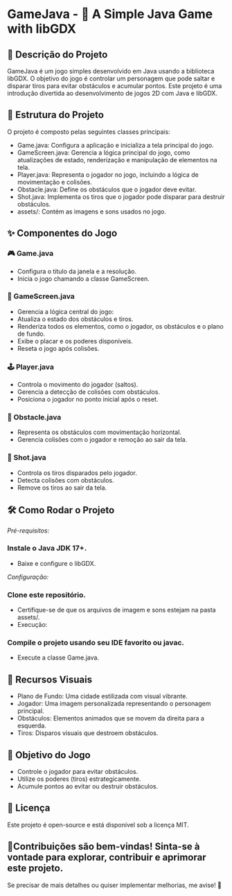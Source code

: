 # GameJava - 🚀 A Simple Java Game with libGDX

## 📝 Descrição do Projeto
GameJava é um jogo simples desenvolvido em Java usando a biblioteca libGDX. O objetivo do jogo é controlar um personagem que pode saltar e disparar tiros para evitar obstáculos e acumular pontos. Este projeto é uma introdução divertida ao desenvolvimento de jogos 2D com Java e libGDX.

## 📂 Estrutura do Projeto
O projeto é composto pelas seguintes classes principais:

- Game.java: Configura a aplicação e inicializa a tela principal do jogo.
- GameScreen.java: Gerencia a lógica principal do jogo, como atualizações de estado, renderização e manipulação de elementos na tela.
- Player.java: Representa o jogador no jogo, incluindo a lógica de movimentação e colisões.
- Obstacle.java: Define os obstáculos que o jogador deve evitar.
- Shot.java: Implementa os tiros que o jogador pode disparar para destruir obstáculos.
- assets/: Contém as imagens e sons usados no jogo.

## ✨ Componentes do Jogo

### 🎮 Game.java
- Configura o título da janela e a resolução.
- Inicia o jogo chamando a classe GameScreen.

### 🌟 GameScreen.java
- Gerencia a lógica central do jogo:
- Atualiza o estado dos obstáculos e tiros.
- Renderiza todos os elementos, como o jogador, os obstáculos e o plano de fundo.
- Exibe o placar e os poderes disponíveis.
- Reseta o jogo após colisões.

### 🕹️ Player.java
- Controla o movimento do jogador (saltos).
- Gerencia a detecção de colisões com obstáculos.
- Posiciona o jogador no ponto inicial após o reset.

### 🚧 Obstacle.java
- Representa os obstáculos com movimentação horizontal.
- Gerencia colisões com o jogador e remoção ao sair da tela.

### 🔫 Shot.java
- Controla os tiros disparados pelo jogador.
- Detecta colisões com obstáculos.
- Remove os tiros ao sair da tela.

## 🛠️ Como Rodar o Projeto
*_Pré-requisitos:_*

### Instale o Java JDK 17+.
- Baixe e configure o libGDX.

*_Configuração:_*

### Clone este repositório.
- Certifique-se de que os arquivos de imagem e sons estejam na pasta assets/.
- Execução:

### Compile o projeto usando seu IDE favorito ou javac.
- Execute a classe Game.java.

## 🌈 Recursos Visuais
- Plano de Fundo: Uma cidade estilizada com visual vibrante.
- Jogador: Uma imagem personalizada representando o personagem principal.
- Obstáculos: Elementos animados que se movem da direita para a esquerda.
- Tiros: Disparos visuais que destroem obstáculos.

## 🎯 Objetivo do Jogo
- Controle o jogador para evitar obstáculos.
- Utilize os poderes (tiros) estrategicamente.
- Acumule pontos ao evitar ou destruir obstáculos.

## 📜 Licença
Este projeto é open-source e está disponível sob a licença MIT.

## 🤝Contribuições são bem-vindas! Sinta-se à vontade para explorar, contribuir e aprimorar este projeto.

Se precisar de mais detalhes ou quiser implementar melhorias, me avise! 🚀
